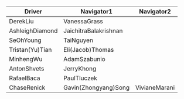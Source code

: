 | Driver | Navigator1 | Navigator2|
|--------|-----------|------------|
|DerekLiu|VanessaGrass| |
|AshleighDiamond|JaichitraBalakrishnan| |
|SeOhYoung|TaiNguyen| |
|Tristan(Yu)Tian|Eli(Jacob)Thomas| |
|MinhengWu|AdamSzabunio| |
|AntonShvets|JerryKhong| |
|RafaelBaca|PaulTluczek| |
|ChaseRenick|Gavin(Zhongyang)Song|VivianeMarani|
